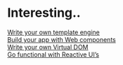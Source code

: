 # Interesting..

[Write your own template engine](http://krasimirtsonev.com/blog/article/Javascript-template-engine-in-just-20-line)  
[Build your app with Web components](https://meowni.ca/posts/web-components-with-otters/)  
[Write your own Virtual DOM](https://medium.com/@deathmood/how-to-write-your-own-virtual-dom-ee74acc13060)  
[Go functional with Reactive UI’s](https://css-tricks.com/reactive-uis-vanillajs-part-1-pure-functional-style/)  